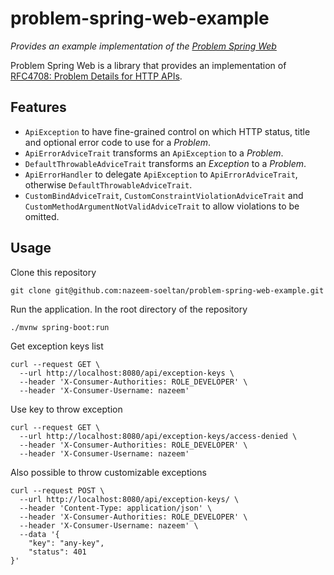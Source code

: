 # problem-spring-web-example

_Provides an example implementation of the [Problem Spring Web](https://github.com/zalando/problem-spring-web)_

Problem Spring Web is a library that provides an implementation of [RFC4708: Problem Details for HTTP APIs](https://datatracker.ietf.org/doc/html/rfc7807). 

## Features

* `ApiException` to have fine-grained control on which HTTP status, title and optional error code to use for a _Problem_.
* `ApiErrorAdviceTrait` transforms an `ApiException` to a _Problem_.
* `DefaultThrowableAdviceTrait` transforms an _Exception_ to a _Problem_.
* `ApiErrorHandler` to delegate `ApiException` to `ApiErrorAdviceTrait`, otherwise `DefaultThrowableAdviceTrait`.
* `CustomBindAdviceTrait`, `CustomConstraintViolationAdviceTrait` and `CustomMethodArgumentNotValidAdviceTrait` to allow violations to be omitted.

## Usage

Clone this repository

```shell
git clone git@github.com:nazeem-soeltan/problem-spring-web-example.git
```

Run the application. In the root directory of the repository

```shell
./mvnw spring-boot:run
```

Get exception keys list

```shell
curl --request GET \
  --url http://localhost:8080/api/exception-keys \
  --header 'X-Consumer-Authorities: ROLE_DEVELOPER' \
  --header 'X-Consumer-Username: nazeem'
```

Use key to throw exception

```shell
curl --request GET \
  --url http://localhost:8080/api/exception-keys/access-denied \
  --header 'X-Consumer-Authorities: ROLE_DEVELOPER' \
  --header 'X-Consumer-Username: nazeem'
```

Also possible to throw customizable exceptions

```shell
curl --request POST \
  --url http://localhost:8080/api/exception-keys/ \
  --header 'Content-Type: application/json' \
  --header 'X-Consumer-Authorities: ROLE_DEVELOPER' \
  --header 'X-Consumer-Username: nazeem' \
  --data '{
	"key": "any-key",
	"status": 401
}'
```